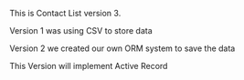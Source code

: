 This is Contact List version 3.

Version 1 was using CSV to store data

Version 2 we created our own ORM system to save the data

This Version will implement Active Record